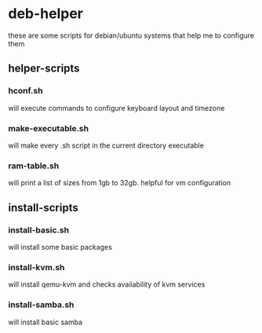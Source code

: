 # deb-helper
these are some scripts for debian/ubuntu systems that help me to configure them

## helper-scripts

### hconf.sh
will execute commands to configure keyboard layout and timezone

### make-executable.sh
will make every .sh script in the current directory executable

### ram-table.sh
will print a list of sizes from 1gb to 32gb. helpful for vm configuration

## install-scripts

### install-basic.sh 
will install some basic packages

### install-kvm.sh
will install qemu-kvm and checks availability of kvm services

### install-samba.sh
will install basic samba
